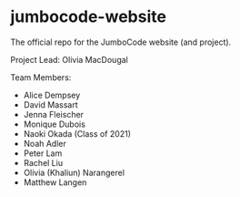 # jumbocode-website

The official repo for the JumboCode website (and project). 

Project Lead: Olivia MacDougal

Team Members: 
* Alice Dempsey
* David Massart
* Jenna Fleischer
* Monique Dubois
* Naoki Okada (Class of 2021)
* Noah Adler
* Peter Lam
* Rachel Liu
* Olivia (Khaliun) Narangerel
* Matthew Langen